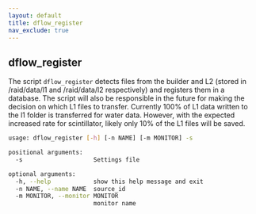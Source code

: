 ```yaml
---
layout: default
title: dflow_register
nav_exclude: true
---
```


## dflow_register

The script `dflow_register` detects files from the builder and L2 (stored in /raid/data/l1 and /raid/data/l2 respectively) and registers them in a database. The script will also be responsible in the future for making the decision on which L1 files to transfer. Currently 100% of L1 data written to the l1 folder is transferred for water data. However, with the expected increased rate for scintillator, likely only 10% of the L1 files will be saved.

```bash
usage: dflow_register [-h] [-n NAME] [-m MONITOR] -s

positional arguments:
  -s                    Settings file

optional arguments:
  -h, --help            show this help message and exit
  -n NAME, --name NAME  source_id
  -m MONITOR, --monitor MONITOR
                        monitor name
```

